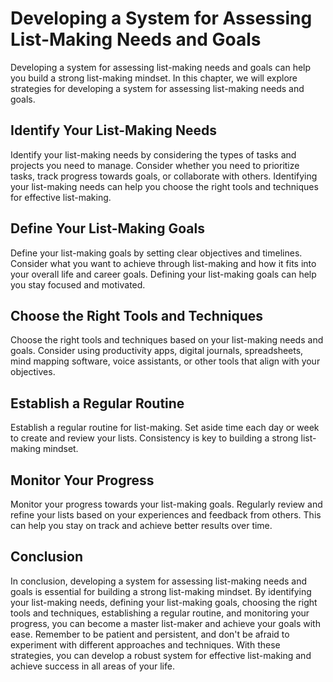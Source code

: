Developing a System for Assessing List-Making Needs and Goals
=======================================================================================================================

Developing a system for assessing list-making needs and goals can help you build a strong list-making mindset. In this chapter, we will explore strategies for developing a system for assessing list-making needs and goals.

Identify Your List-Making Needs
-------------------------------

Identify your list-making needs by considering the types of tasks and projects you need to manage. Consider whether you need to prioritize tasks, track progress towards goals, or collaborate with others. Identifying your list-making needs can help you choose the right tools and techniques for effective list-making.

Define Your List-Making Goals
-----------------------------

Define your list-making goals by setting clear objectives and timelines. Consider what you want to achieve through list-making and how it fits into your overall life and career goals. Defining your list-making goals can help you stay focused and motivated.

Choose the Right Tools and Techniques
-------------------------------------

Choose the right tools and techniques based on your list-making needs and goals. Consider using productivity apps, digital journals, spreadsheets, mind mapping software, voice assistants, or other tools that align with your objectives.

Establish a Regular Routine
---------------------------

Establish a regular routine for list-making. Set aside time each day or week to create and review your lists. Consistency is key to building a strong list-making mindset.

Monitor Your Progress
---------------------

Monitor your progress towards your list-making goals. Regularly review and refine your lists based on your experiences and feedback from others. This can help you stay on track and achieve better results over time.

Conclusion
----------

In conclusion, developing a system for assessing list-making needs and goals is essential for building a strong list-making mindset. By identifying your list-making needs, defining your list-making goals, choosing the right tools and techniques, establishing a regular routine, and monitoring your progress, you can become a master list-maker and achieve your goals with ease. Remember to be patient and persistent, and don't be afraid to experiment with different approaches and techniques. With these strategies, you can develop a robust system for effective list-making and achieve success in all areas of your life.
